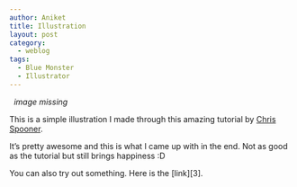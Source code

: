 ```yaml
---
author: Aniket
title: Illustration
layout: post
category:
  - weblog
tags:
  - Blue Monster
  - Illustrator
---
```

 
_image missing_

This is a simple illustration I made through this amazing tutorial by [Chris Spooner][2].

It’s pretty awesome and this is what I came up with in the end. Not as good as the tutorial but still brings happiness :D

You can also try out something. Here is the [link][3].

 [1]: http://www.blog.spoongraphics.co.uk/ "Chris Spooner"
 [2]: http://www.blog.spoongraphics.co.uk/articles/create-a-cute-baby-monster-character-in-illustrator